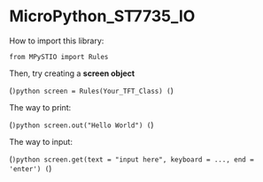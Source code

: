 # MicroPython_ST7735_IO

How to import this library:

```from MPySTIO import Rules```

Then, try creating a **screen object**

(```)python
    screen = Rules(Your_TFT_Class)
(```)

The way to print:

(```)python
    screen.out("Hello World")
(```)

The way to input:

(```)python
    screen.get(text = "input here", keyboard = ..., end = 'enter')
(```)

